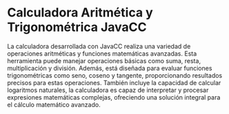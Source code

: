 # Calculadora Aritmética y Trigonométrica JavaCC

La calculadora desarrollada con JavaCC realiza una variedad de operaciones aritméticas y funciones matemáticas avanzadas. Esta herramienta puede manejar operaciones básicas como suma, resta, multiplicación y división. Además, está diseñada para evaluar funciones trigonométricas como seno, coseno y tangente, proporcionando resultados precisos para estas operaciones. También incluye la capacidad de calcular logaritmos naturales, la calculadora es capaz de interpretar y procesar expresiones matemáticas complejas, ofreciendo una solución integral para el cálculo matemático avanzado.
